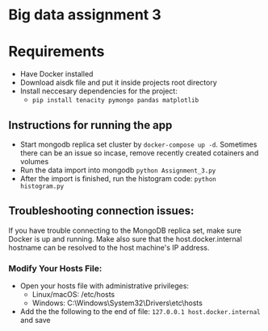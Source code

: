 # Big data assignment 3

# Requirements
* Have Docker installed
* Download aisdk file and put it inside projects root directory
* Install neccesary dependencies for the project:
  * `pip install tenacity pymongo pandas matplotlib`

## Instructions for running the app
* Start mongodb replica set cluster by `docker-compose up -d`. Sometimes there can be an issue so incase, remove recently created cotainers and volumes
* Run the data import into mongodb `python Assignment_3.py`
* After the import is finished, run the histogram code: `python histogram.py`

## Troubleshooting connection issues:

If you have trouble connecting to the MongoDB replica set, make sure Docker is up and running. Make also sure that the host.docker.internal hostname can be resolved to the host machine's IP address.

### Modify Your Hosts File:
* Open your hosts file with administrative privileges:
  * Linux/macOS: /etc/hosts
  * Windows: C:\Windows\System32\Drivers\etc\hosts 
* Add the the following to the end of file: `127.0.0.1 host.docker.internal` and save

